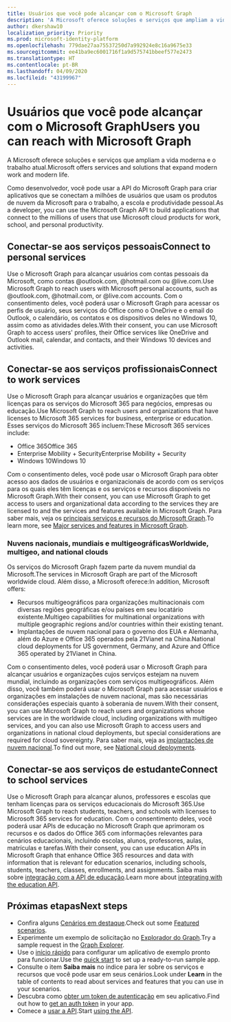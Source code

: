 ```yaml
---
title: Usuários que você pode alcançar com o Microsoft Graph
description: 'A Microsoft oferece soluções e serviços que ampliam a vida moderna e o trabalho atual. '
author: dkershaw10
localization_priority: Priority
ms.prod: microsoft-identity-platform
ms.openlocfilehash: 779dae27aa75537250d7a992924e8c16a9675e33
ms.sourcegitcommit: ee41ba9ec6001716f1a9d575741bbeef577e2473
ms.translationtype: HT
ms.contentlocale: pt-BR
ms.lasthandoff: 04/09/2020
ms.locfileid: "43199967"
---
```

# <a name="users-you-can-reach-with-microsoft-graph"></a><span data-ttu-id="f8ed9-103">Usuários que você pode alcançar com o Microsoft Graph</span><span class="sxs-lookup"><span data-stu-id="f8ed9-103">Users you can reach with Microsoft Graph</span></span>

<span data-ttu-id="f8ed9-104">A Microsoft oferece soluções e serviços que ampliam a vida moderna e o trabalho atual.</span><span class="sxs-lookup"><span data-stu-id="f8ed9-104">Microsoft offers services and solutions that expand modern work and modern life.</span></span>

<span data-ttu-id="f8ed9-105">Como desenvolvedor, você pode usar a API do Microsoft Graph para criar aplicativos que se conectam a milhões de usuários que usam os produtos de nuvem da Microsoft para o trabalho, a escola e produtividade pessoal.</span><span class="sxs-lookup"><span data-stu-id="f8ed9-105">As a developer, you can use the Microsoft Graph API to build applications that connect to the millions of users that use Microsoft cloud products for work, school, and personal productivity.</span></span>

## <a name="connect-to-personal-services"></a><span data-ttu-id="f8ed9-106">Conectar-se aos serviços pessoais</span><span class="sxs-lookup"><span data-stu-id="f8ed9-106">Connect to personal services</span></span>

<span data-ttu-id="f8ed9-107">Use o Microsoft Graph para alcançar usuários com contas pessoais da Microsoft, como contas @outlook.com, @hotmail.com ou @live.com.</span><span class="sxs-lookup"><span data-stu-id="f8ed9-107">Use Microsoft Graph to reach users with Microsoft personal accounts, such as @outlook.com, @hotmail.com, or @live.com accounts.</span></span> <span data-ttu-id="f8ed9-108">Com o consentimento deles, você poderá usar o Microsoft Graph para acessar os perfis de usuário, seus serviços do Office como o OneDrive e o email do Outlook, o calendário, os contatos e os dispositivos deles no Windows 10, assim como as atividades deles.</span><span class="sxs-lookup"><span data-stu-id="f8ed9-108">With their consent, you can use Microsoft Graph to access users' profiles, their Office services like OneDrive and Outlook mail, calendar, and contacts, and their Windows 10 devices and activities.</span></span>

## <a name="connect-to-work-services"></a><span data-ttu-id="f8ed9-109">Conectar-se aos serviços profissionais</span><span class="sxs-lookup"><span data-stu-id="f8ed9-109">Connect to work services</span></span>

<span data-ttu-id="f8ed9-110">Use o Microsoft Graph para alcançar usuários e organizações que têm licenças para os serviços do Microsoft 365 para negócios, empresas ou educação.</span><span class="sxs-lookup"><span data-stu-id="f8ed9-110">Use Microsoft Graph to reach users and organizations that have licenses to Microsoft 365 services for business, enterprise or education.</span></span> <span data-ttu-id="f8ed9-111">Esses serviços do Microsoft 365 incluem:</span><span class="sxs-lookup"><span data-stu-id="f8ed9-111">These Microsoft 365 services include:</span></span>

- <span data-ttu-id="f8ed9-112">Office 365</span><span class="sxs-lookup"><span data-stu-id="f8ed9-112">Office 365</span></span>
- <span data-ttu-id="f8ed9-113">Enterprise Mobility + Security</span><span class="sxs-lookup"><span data-stu-id="f8ed9-113">Enterprise Mobility + Security</span></span>
- <span data-ttu-id="f8ed9-114">Windows 10</span><span class="sxs-lookup"><span data-stu-id="f8ed9-114">Windows 10</span></span>

<span data-ttu-id="f8ed9-115">Com o consentimento deles, você pode usar o Microsoft Graph para obter acesso aos dados de usuários e organizacionais de acordo com os serviços para os quais eles têm licenças e os serviços e recursos disponíveis no Microsoft Graph.</span><span class="sxs-lookup"><span data-stu-id="f8ed9-115">With their consent, you can use Microsoft Graph to get access to users and organizational data according to the services they are licensed to and the services and features available in Microsoft Graph.</span></span> <span data-ttu-id="f8ed9-116">Para saber mais, veja os [principais serviços e recursos do Microsoft Graph](overview-major-services.md).</span><span class="sxs-lookup"><span data-stu-id="f8ed9-116">To learn more, see [Major services and features in Microsoft Graph](overview-major-services.md).</span></span>

### <a name="worldwide-multigeo-and-national-clouds"></a><span data-ttu-id="f8ed9-117">Nuvens nacionais, mundiais e multigeográficas</span><span class="sxs-lookup"><span data-stu-id="f8ed9-117">Worldwide, multigeo, and national clouds</span></span>

<span data-ttu-id="f8ed9-118">Os serviços do Microsoft Graph fazem parte da nuvem mundial da Microsoft.</span><span class="sxs-lookup"><span data-stu-id="f8ed9-118">The services in Microsoft Graph are part of the Microsoft worldwide cloud.</span></span> <span data-ttu-id="f8ed9-119">Além disso, a Microsoft oferece:</span><span class="sxs-lookup"><span data-stu-id="f8ed9-119">In addition, Microsoft offers:</span></span>

- <span data-ttu-id="f8ed9-120">Recursos multigeográficos para organizações multinacionais com diversas regiões geográficas e/ou países em seu locatário existente.</span><span class="sxs-lookup"><span data-stu-id="f8ed9-120">Multigeo capabilities for multinational organizations with multiple geographic regions and/or countries within their existing tenant.</span></span>
- <span data-ttu-id="f8ed9-121">Implantações de nuvem nacional para o governo dos EUA e Alemanha, além do Azure e Office 365 operados pela 21Vianet na China.</span><span class="sxs-lookup"><span data-stu-id="f8ed9-121">National cloud deployments for US government, Germany, and Azure and Office 365 operated by 21Vianet in China.</span></span>

<span data-ttu-id="f8ed9-122">Com o consentimento deles, você poderá usar o Microsoft Graph para alcançar usuários e organizações cujos serviços estejam na nuvem mundial, incluindo as organizações com serviços multigeográficos. Além disso, você também poderá usar o Microsoft Graph para acessar usuários e organizações em instalações de nuvem nacional, mas são necessárias considerações especiais quanto à soberania de nuvem.</span><span class="sxs-lookup"><span data-stu-id="f8ed9-122">With their consent, you can use Microsoft Graph to reach users and organizations whose services are in the worldwide cloud, including organizations with multigeo services, and you can also use Microsoft Graph to access users and organizations in national cloud deployments, but special considerations are required for cloud sovereignty.</span></span> <span data-ttu-id="f8ed9-123">Para saber mais, veja as [implantações de nuvem nacional](deployments.md).</span><span class="sxs-lookup"><span data-stu-id="f8ed9-123">To find out more, see [National cloud deployments](deployments.md).</span></span>

## <a name="connect-to-school-services"></a><span data-ttu-id="f8ed9-124">Conectar-se aos serviços de estudante</span><span class="sxs-lookup"><span data-stu-id="f8ed9-124">Connect to school services</span></span>

<span data-ttu-id="f8ed9-125">Use o Microsoft Graph para alcançar alunos, professores e escolas que tenham licenças para os serviços educacionais do Microsoft 365.</span><span class="sxs-lookup"><span data-stu-id="f8ed9-125">Use Microsoft Graph to reach students, teachers, and schools with licenses to Microsoft 365 services for education.</span></span> <span data-ttu-id="f8ed9-126">Com o consentimento deles, você poderá usar APIs de educação no Microsoft Graph que aprimoram os recursos e os dados do Office 365 com informações relevantes para cenários educacionais, incluindo escolas, alunos, professores, aulas, matrículas e tarefas.</span><span class="sxs-lookup"><span data-stu-id="f8ed9-126">With their consent, you can use education APIs in Microsoft Graph that enhance Office 365 resources and data with information that is relevant for education scenarios, including schools, students, teachers, classes, enrollments, and assignments.</span></span> <span data-ttu-id="f8ed9-127">Saiba mais sobre [integração com a API de educação](education-concept-overview.md).</span><span class="sxs-lookup"><span data-stu-id="f8ed9-127">Learn more about [integrating with the education API](education-concept-overview.md).</span></span>

## <a name="next-steps"></a><span data-ttu-id="f8ed9-128">Próximas etapas</span><span class="sxs-lookup"><span data-stu-id="f8ed9-128">Next steps</span></span>

- <span data-ttu-id="f8ed9-129">Confira alguns [Cenários em destaque](https://developer.microsoft.com/graph/examples).</span><span class="sxs-lookup"><span data-stu-id="f8ed9-129">Check out some [Featured scenarios](https://developer.microsoft.com/graph/examples).</span></span>
- <span data-ttu-id="f8ed9-130">Experimente um exemplo de solicitação no [Explorador do Graph](https://developer.microsoft.com/graph/graph-explorer).</span><span class="sxs-lookup"><span data-stu-id="f8ed9-130">Try a sample request in the [Graph Explorer](https://developer.microsoft.com/graph/graph-explorer).</span></span>
- <span data-ttu-id="f8ed9-131">Use o [início rápido](https://developer.microsoft.com/graph/quick-start) para configurar um aplicativo de exemplo pronto para funcionar.</span><span class="sxs-lookup"><span data-stu-id="f8ed9-131">Use the [quick start](https://developer.microsoft.com/graph/quick-start) to set up a ready-to-run sample app.</span></span>
- <span data-ttu-id="f8ed9-132">Consulte o item **Saiba mais** no índice para ler sobre os serviços e recursos que você pode usar em seus cenários.</span><span class="sxs-lookup"><span data-stu-id="f8ed9-132">Look under **Learn** in the table of contents to read about services and features that you can use in your scenarios.</span></span>
- <span data-ttu-id="f8ed9-133">Descubra como [obter um token de autenticação](/graph/auth) em seu aplicativo.</span><span class="sxs-lookup"><span data-stu-id="f8ed9-133">Find out how to [get an auth token](/graph/auth) in your app.</span></span>
- <span data-ttu-id="f8ed9-134">Comece a [usar a API](use-the-api.md).</span><span class="sxs-lookup"><span data-stu-id="f8ed9-134">Start [using the API](use-the-api.md).</span></span>
